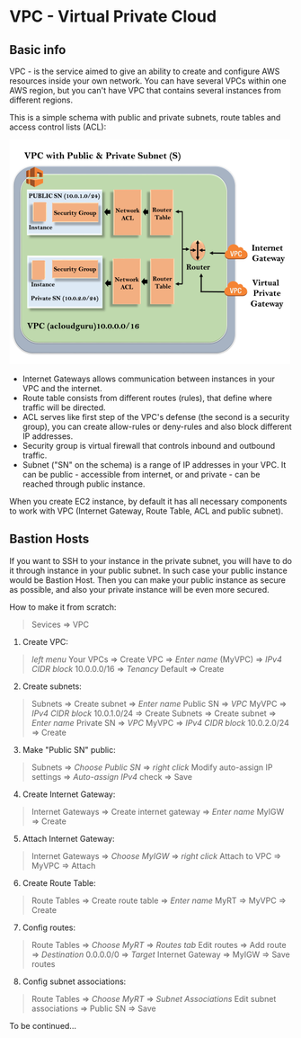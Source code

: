# VPC - Virtual Private Cloud

## Basic info

VPC - is the service aimed to give an ability to create and configure AWS resources inside your own network.
You can have several VPCs within one AWS region, but you can't have VPC that contains several instances from different regions.

This is a simple schema with public and private subnets, route tables and access control lists (ACL):

![](pics/architecture-of-vpc.png)

- Internet Gateways allows communication between instances in your VPC and the internet.
- Route table consists from different routes (rules), that define where traffic will be directed.
- ACL serves like first step of the VPC's defense (the second is a security group), you can create allow-rules or deny-rules and also block different IP addresses.
- Security group is virtual firewall that controls inbound and outbound traffic.
- Subnet ("SN" on the schema) is a range of IP addresses in your VPC. It can be public - accessible from internet, or and private - can be reached through public instance.

When you create EC2 instance, by default it has all necessary components to work with VPC (Internet Gateway, Route Table, ACL and public subnet).

## Bastion Hosts

If you want to SSH to your instance in the private subnet, you will have to do it through instance in your public subnet.
In such case your public instance would be Bastion Host. Then you can make your public instance as secure as possible, and also your private instance will be even more secured.

How to make it from scratch:

> Sevices => VPC

1. Create VPC:

> *left menu* Your VPCs => Create VPC => *Enter name* (MyVPC) => *IPv4 CIDR block* 10.0.0.0/16 => *Tenancy* Default => Create

2. Create subnets:

> Subnets => Create subnet => *Enter name* Public SN => *VPC* MyVPC => *IPv4 CIDR block* 10.0.1.0/24 => Create
> Subnets => Create subnet => *Enter name* Private SN => *VPC* MyVPC => *IPv4 CIDR block* 10.0.2.0/24 => Create

3. Make "Public SN" public:

> Subnets => *Choose Public SN* => *right click* Modify auto-assign IP settings => *Auto-assign IPv4* check => Save

4. Create Internet Gateway:

> Internet Gateways => Create internet gateway => *Enter name* MyIGW => Create
5. Attach Internet Gateway:


> Internet Gateways => *Choose MyIGW* => *right click* Attach to VPC => MyVPC => Attach

6. Create Route Table:

> Route Tables => Create route table => *Enter name* MyRT => MyVPC => Create

7. Config routes:

> Route Tables => *Choose MyRT* => *Routes tab* Edit routes => Add route => *Destination* 0.0.0.0/0 => *Target* Internet Gateway => MyIGW => Save routes

8. Config subnet associations:

> Route Tables => *Choose MyRT* => *Subnet Associations* Edit subnet associations => Public SN => Save

To be continued...

